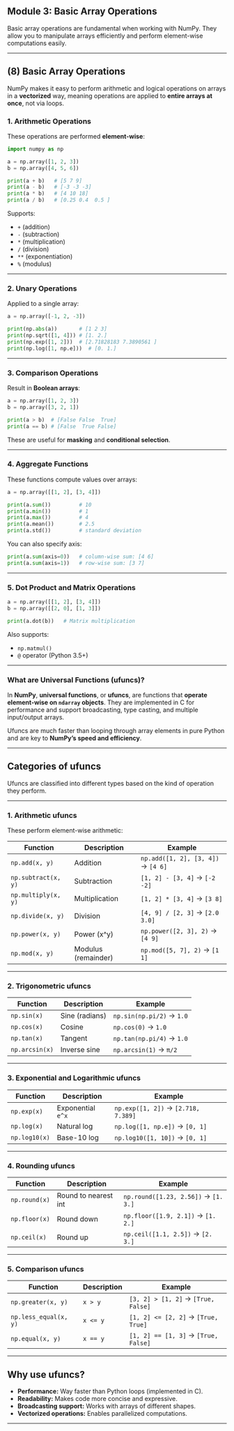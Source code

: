 ##  **Module 3: Basic Array Operations**

Basic array operations are fundamental when working with NumPy. They allow you to manipulate arrays efficiently and perform element-wise computations easily.

---

##  **(8) Basic Array Operations**

NumPy makes it easy to perform arithmetic and logical operations on arrays in a **vectorized** way, meaning operations are applied to **entire arrays at once**, not via loops.

###  1. **Arithmetic Operations**

These operations are performed **element-wise**:

```python
import numpy as np

a = np.array([1, 2, 3])
b = np.array([4, 5, 6])

print(a + b)   # [5 7 9]
print(a - b)   # [-3 -3 -3]
print(a * b)   # [4 10 18]
print(a / b)   # [0.25 0.4  0.5 ]
```

 Supports:
- `+` (addition)
- `-` (subtraction)
- `*` (multiplication)
- `/` (division)
- `**` (exponentiation)
- `%` (modulus)

---

###  2. **Unary Operations**

Applied to a single array:
```python
a = np.array([-1, 2, -3])

print(np.abs(a))       # [1 2 3]
print(np.sqrt([1, 4])) # [1. 2.]
print(np.exp([1, 2]))  # [2.71828183 7.3890561 ]
print(np.log([1, np.e]))  # [0. 1.]
```

---

###  3. **Comparison Operations**

Result in **Boolean arrays**:
```python
a = np.array([1, 2, 3])
b = np.array([3, 2, 1])

print(a > b)  # [False False  True]
print(a == b) # [False  True False]
```

These are useful for **masking** and **conditional selection**.

---

###  4. **Aggregate Functions**

These functions compute values over arrays:
```python
a = np.array([[1, 2], [3, 4]])

print(a.sum())         # 10
print(a.min())         # 1
print(a.max())         # 4
print(a.mean())        # 2.5
print(a.std())         # standard deviation
```

You can also specify axis:
```python
print(a.sum(axis=0))   # column-wise sum: [4 6]
print(a.sum(axis=1))   # row-wise sum: [3 7]
```

---

###  5. **Dot Product and Matrix Operations**

```python
a = np.array([[1, 2], [3, 4]])
b = np.array([[2, 0], [1, 3]])

print(a.dot(b))   # Matrix multiplication
```

Also supports:
- `np.matmul()`
- `@` operator (Python 3.5+)

---

###  What are Universal Functions (ufuncs)?

In **NumPy**, **universal functions**, or **ufuncs**, are functions that **operate element-wise on `ndarray` objects**. They are implemented in C for performance and support broadcasting, type casting, and multiple input/output arrays.

Ufuncs are much faster than looping through array elements in pure Python and are key to **NumPy’s speed and efficiency**.

---

##  **Categories of ufuncs**

Ufuncs are classified into different types based on the kind of operation they perform.

---

###  1. **Arithmetic ufuncs**
These perform element-wise arithmetic:

| Function         | Description              | Example                  |
|------------------|--------------------------|--------------------------|
| `np.add(x, y)`   | Addition                 | `np.add([1, 2], [3, 4])` → `[4 6]` |
| `np.subtract(x, y)` | Subtraction           | `[1, 2] - [3, 4]` → `[-2 -2]` |
| `np.multiply(x, y)` | Multiplication         | `[1, 2] * [3, 4]` → `[3 8]` |
| `np.divide(x, y)`   | Division               | `[4, 9] / [2, 3]` → `[2.0 3.0]` |
| `np.power(x, y)`    | Power (x^y)            | `np.power([2, 3], 2)` → `[4 9]` |
| `np.mod(x, y)`      | Modulus (remainder)    | `np.mod([5, 7], 2)` → `[1 1]` |

---

###  2. **Trigonometric ufuncs**

| Function         | Description                    | Example                  |
|------------------|--------------------------------|--------------------------|
| `np.sin(x)`      | Sine (radians)                 | `np.sin(np.pi/2)` → `1.0` |
| `np.cos(x)`      | Cosine                         | `np.cos(0)` → `1.0`       |
| `np.tan(x)`      | Tangent                        | `np.tan(np.pi/4)` → `1.0` |
| `np.arcsin(x)`   | Inverse sine                   | `np.arcsin(1)` → `π/2`    |

---

###  3. **Exponential and Logarithmic ufuncs**

| Function         | Description                | Example                  |
|------------------|----------------------------|--------------------------|
| `np.exp(x)`      | Exponential `e^x`          | `np.exp([1, 2])` → `[2.718, 7.389]` |
| `np.log(x)`      | Natural log                | `np.log([1, np.e])` → `[0, 1]` |
| `np.log10(x)`    | Base-10 log                | `np.log10([1, 10])` → `[0, 1]` |

---

###  4. **Rounding ufuncs**

| Function           | Description           | Example                  |
|--------------------|-----------------------|--------------------------|
| `np.round(x)`      | Round to nearest int  | `np.round([1.23, 2.56])` → `[1. 3.]` |
| `np.floor(x)`      | Round down            | `np.floor([1.9, 2.1])` → `[1. 2.]` |
| `np.ceil(x)`       | Round up              | `np.ceil([1.1, 2.5])` → `[2. 3.]` |

---

###  5. **Comparison ufuncs**

| Function             | Description       | Example                        |
|----------------------|-------------------|--------------------------------|
| `np.greater(x, y)`   | `x > y`           | `[3, 2] > [1, 2]` → `[True, False]` |
| `np.less_equal(x, y)`| `x <= y`          | `[1, 2] <= [2, 2]` → `[True, True]` |
| `np.equal(x, y)`     | `x == y`          | `[1, 2] == [1, 3]` → `[True, False]` |

---

##  Why use ufuncs?

- **Performance:** Way faster than Python loops (implemented in C).
- **Readability:** Makes code more concise and expressive.
- **Broadcasting support:** Works with arrays of different shapes.
- **Vectorized operations:** Enables parallelized computations.

---

